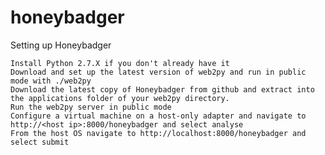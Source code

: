 honeybadger
===========

Setting up Honeybadger

    Install Python 2.7.X if you don't already have it
    Download and set up the latest version of web2py and run in public mode with ./web2py
    Download the latest copy of Honeybadger from github and extract into the applications folder of your web2py directory.
    Run the web2py server in public mode
    Configure a virtual machine on a host-only adapter and navigate to http://<host ip>:8000/honeybadger and select analyse
    From the host OS navigate to http://localhost:8000/honeybadger and select submit
